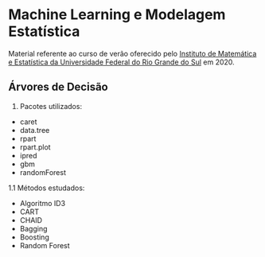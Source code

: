 # Machine Learning e Modelagem Estatística

Material referente ao curso de verão oferecido pelo [Instituto de Matemática e Estatística da Universidade Federal do 
Rio Grande do Sul](https://www.ufrgs.br/ime/departamentos/estatistica/) em 2020.

## Árvores de Decisão

1. Pacotes utilizados: 

  * caret
  * data.tree
  * rpart
  * rpart.plot
  * ipred
  * gbm
  * randomForest

1.1 Métodos estudados:

  * Algoritmo ID3
  * CART
  * CHAID
  * Bagging
  * Boosting
  * Random Forest
